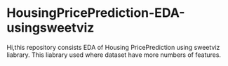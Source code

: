 # HousingPricePrediction-EDA-usingsweetviz
Hi,this repository consists EDA of Housing PricePrediction using sweetviz liabrary. This liabrary used where dataset have more numbers of features.

